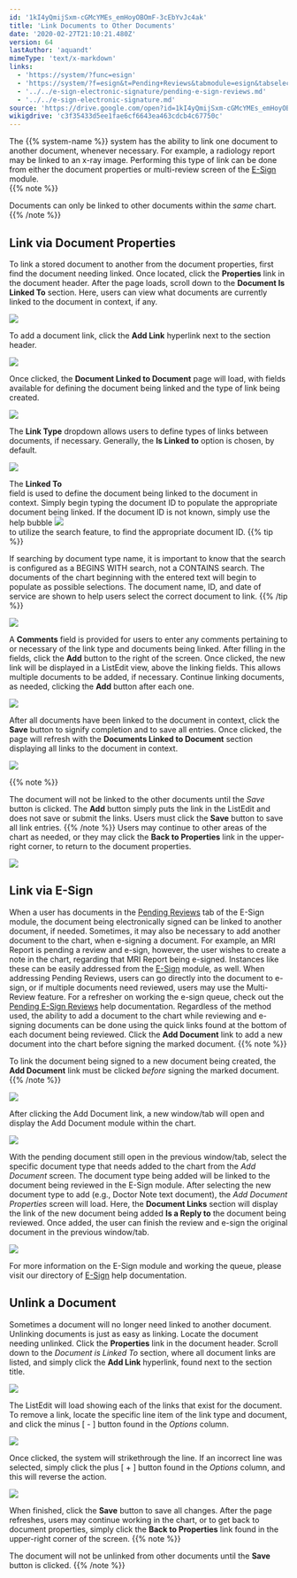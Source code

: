```yaml
---
id: '1kI4yQmijSxm-cGMcYMEs_emHoyOBOmF-3cEbYvJc4ak'
title: 'Link Documents to Other Documents'
date: '2020-02-27T21:10:21.480Z'
version: 64
lastAuthor: 'aquandt'
mimeType: 'text/x-markdown'
links:
  - 'https://system/?func=esign'
  - 'https://system/?f=esign&t=Pending+Reviews&tabmodule=esign&tabselect=Pending+Reviews'
  - '../../e-sign-electronic-signature/pending-e-sign-reviews.md'
  - '../../e-sign-electronic-signature.md'
source: 'https://drive.google.com/open?id=1kI4yQmijSxm-cGMcYMEs_emHoyOBOmF-3cEbYvJc4ak'
wikigdrive: 'c3f35433d5ee1fae6cf6643ea463cdcb4c67750c'
---
```

The {{% system-name %}} system has the ability to link one document to another document, whenever necessary. For example, a radiology report may be linked to an x-ray image. Performing this type of link can be done from either the document properties or multi-review screen of the [E-Sign](https://system/?func=esign) module.  
{{% note %}}

Documents can only be linked to other documents within the *same* chart.
{{% /note %}}

## Link via Document Properties

To link a stored document to another from the document properties, first find the document needing linked. Once located, click the **Properties** link in the document header.
After the page loads, scroll down to the **Document Is Linked To** section. Here, users can view what documents are currently linked to the document in context, if any.

![](../link-documents-to-other-documents.assets/25e5fd7501f67e61d2d8117cd9b0b7ab.png)

To add a document link, click the **Add Link** hyperlink next to the section header.

![](../link-documents-to-other-documents.assets/67642f7d30bfe33d734f05198363bd1c.png)

Once clicked, the **Document Linked to Document** page will load, with fields available for defining the document being linked and the type of link being created.

![](../link-documents-to-other-documents.assets/e89645ad6dad021ae1b23f1d2ad3ca0e.png)

The **Link Type** dropdown allows users to define types of links between documents, if necessary. Generally, the **Is Linked to** option is chosen, by default.

![](../link-documents-to-other-documents.assets/e8a9d6c7d037d23501e17741123606ae.png)

The **Linked To**  
 field is used to define the document being linked to the document in context. Simply begin typing the document ID to populate the appropriate document being linked. If the document ID is not known, simply use the help bubble ![](../link-documents-to-other-documents.assets/bfbd8ddf9c846e1f985e44f63eaa3e57.png)  
 to utilize the search feature, to find the appropriate document ID.
{{% tip %}}

If searching by document type name, it is important to know that the search is configured as a BEGINS WITH search, not a CONTAINS search. The documents of the chart beginning with the entered text will begin to populate as possible selections. The document name, ID, and date of service are shown to help users select the correct document to link.
{{% /tip %}}

![](../link-documents-to-other-documents.assets/2a76303a874297dfdd71349c4af91bb1.png)

A **Comments** field is provided for users to enter any comments pertaining to or necessary of the link type and documents being linked.
After filling in the fields, click the **Add** button to the right of the screen. Once clicked, the new link will be displayed in a ListEdit view, above the linking fields. This allows multiple documents to be added, if necessary.
Continue linking documents, as needed, clicking the **Add** button after each one.

![](../link-documents-to-other-documents.assets/b1614908837dfed1dd4db70b3a960311.png)

After all documents have been linked to the document in context, click the **Save** button to signify completion and to save all entries. Once clicked, the page will refresh with the **Documents Linked to Document** section displaying all links to the document in context.

![](../link-documents-to-other-documents.assets/23e60e4b60f363229a66cf9478702945.png)

{{% note %}}

The document will not be linked to the other documents until the *Save* button is clicked. The **Add** button simply puts the link in the ListEdit and does not save or submit the links. Users must click the **Save** button to save all link entries.
{{% /note %}}
Users may continue to other areas of the chart as needed, or they may click the **Back to Properties** link in the upper-right corner, to return to the document properties.

![](../link-documents-to-other-documents.assets/4af9dc066fdd07d2a1fd69d2fc70e92f.png)


## Link via E-Sign

When a user has documents in the [Pending Reviews](https://system/?f=esign&t=Pending+Reviews&tabmodule=esign&tabselect=Pending+Reviews) tab of the E-Sign module, the document being electronically signed can be linked to another document, if needed. Sometimes, it may also be necessary to add another document to the chart, when e-signing a document. For example, an MRI Report is pending a review and e-sign, however, the user wishes to create a note in the chart, regarding that MRI Report being e-signed. Instances like these can be easily addressed from the [E-Sign](https://system/?func=esign) module, as well.
When addressing Pending Reviews, users can go directly into the document to e-sign, or if multiple documents need reviewed, users may use the Multi-Review feature. For a refresher on working the e-sign queue, check out the [Pending E-Sign Reviews](../../e-sign-electronic-signature/pending-e-sign-reviews.md) help documentation.
Regardless of the method used, the ability to add a document to the chart while reviewing and e-signing documents can be done using the quick links found at the bottom of each document being reviewed. Click the **Add Document** link to add a new document into the chart before signing the marked document.
{{% note %}}

To link the document being signed to a new document being created, the **Add Document** link must be clicked *before* signing the marked document.
{{% /note %}}

![](../link-documents-to-other-documents.assets/cf27be26582b2333e107d5a3fb7e29a1.png)

After clicking the Add Document link, a new window/tab will open and display the Add Document module within the chart.

![](../link-documents-to-other-documents.assets/ba4facc936684174ab0d78f1dac61f8f.png)

With the pending document still open in the previous window/tab, select the specific document type that needs added to the chart from the *Add Document* screen. The document type being added will be linked to the document being reviewed in the E-Sign module.
After selecting the new document type to add (e.g., Doctor Note text document), the *Add Document Properties* screen will load. Here, the **Document Links** section will display the link of the new document being added **Is a Reply to** the document being reviewed. Once added, the user can finish the review and e-sign the original document in the previous window/tab.

![](../link-documents-to-other-documents.assets/16b67440e8d4d53a4fef0e485e5df135.png)

For more information on the E-Sign module and working the queue, please visit our directory of [E-Sign](../../e-sign-electronic-signature.md) help documentation.

## Unlink a Document

Sometimes a document will no longer need linked to another document. Unlinking documents is just as easy as linking.
Locate the document needing unlinked. Click the **Properties** link in the document header. Scroll down to the *Document is Linked To* section, where all document links are listed, and simply click the **Add Link** hyperlink, found next to the section title.

![](../link-documents-to-other-documents.assets/60084ddf8d6d9343e19a6d78a170b923.png)

The ListEdit will load showing each of the links that exist for the document. To remove a link, locate the specific line item of the link type and document, and click the minus [ - ] button found in the *Options* column.

![](../link-documents-to-other-documents.assets/7d19013ece0dd9e6407d588e5ef64f0d.png)

Once clicked, the system will strikethrough the line. If an incorrect line was selected, simply click the plus [ + ] button found in the *Options* column, and this will reverse the action.

![](../link-documents-to-other-documents.assets/6bccfb125224642176d39a6567f4be06.png)

When finished, click the **Save** button to save all changes. After the page refreshes, users may continue working in the chart, or to get back to document properties, simply click the **Back to Properties** link found in the upper-right corner of the screen.
{{% note %}}

The document will not be unlinked from other documents until the **Save** button is clicked.
{{% /note %}}
